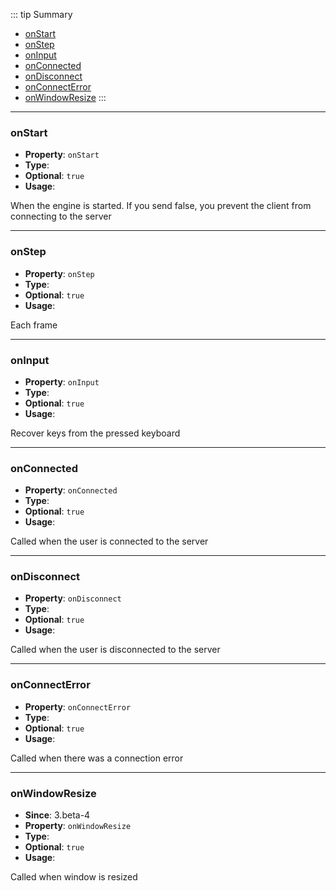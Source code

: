 ::: tip Summary
- [onStart](#onstart)
- [onStep](#onstep)
- [onInput](#oninput)
- [onConnected](#onconnected)
- [onDisconnect](#ondisconnect)
- [onConnectError](#onconnecterror)
- [onWindowResize](#onwindowresize)
:::
---
### onStart
- **Property**: `onStart`
- **Type**: <Type type=' (engine:<a href="/classes/client-engine.html#rpgclientengine">RpgClientEngine</a>) =&gt; boolean | any ' />
- **Optional**: `true` 
- **Usage**:


When the engine is started. If you send false, you prevent the client from connecting to the server


---
### onStep
- **Property**: `onStep`
- **Type**: <Type type=' (engine:<a href="/classes/client-engine.html#rpgclientengine">RpgClientEngine</a>, t: number) =&gt; boolean | any ' />
- **Optional**: `true` 
- **Usage**:


Each frame


---
### onInput
- **Property**: `onInput`
- **Type**: <Type type=' (engine:<a href="/classes/client-engine.html#rpgclientengine">RpgClientEngine</a>, obj: { input: string, playerId: number }) =&gt; any ' />
- **Optional**: `true` 
- **Usage**:


Recover keys from the pressed keyboard


---
### onConnected
- **Property**: `onConnected`
- **Type**: <Type type=' (engine:<a href="/classes/client-engine.html#rpgclientengine">RpgClientEngine</a>, socket: any) =&gt; any ' />
- **Optional**: `true` 
- **Usage**:


Called when the user is connected to the server


---
### onDisconnect
- **Property**: `onDisconnect`
- **Type**: <Type type=' (engine:<a href="/classes/client-engine.html#rpgclientengine">RpgClientEngine</a>, reason: any, socket: any) =&gt; any ' />
- **Optional**: `true` 
- **Usage**:


Called when the user is disconnected to the server


---
### onConnectError
- **Property**: `onConnectError`
- **Type**: <Type type=' (engine:<a href="/classes/client-engine.html#rpgclientengine">RpgClientEngine</a>, err: any, socket: any) =&gt; any ' />
- **Optional**: `true` 
- **Usage**:


Called when there was a connection error


---
### onWindowResize
- **Since**: 3.beta-4
- **Property**: `onWindowResize`
- **Type**: <Type type=' () =&gt; any ' />
- **Optional**: `true` 
- **Usage**:


Called when window is resized

